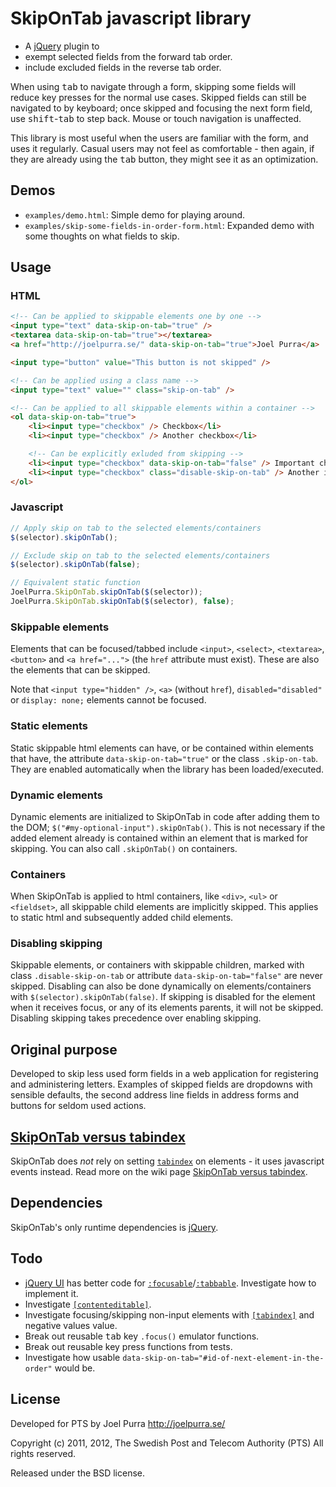 # SkipOnTab javascript library

* A [jQuery](http://jquery.com/) plugin to
 * exempt selected fields from the forward tab order.
 * include excluded fields in the reverse tab order.

When using <kbd>tab</kbd> to navigate through a form, skipping some fields will reduce key presses for the normal use cases. Skipped fields can still be navigated to by keyboard; once skipped and focusing the next form field, use <kbd>shift</kbd>-<kbd>tab</kbd> to step back. Mouse or touch navigation is unaffected.

This library is most useful when the users are familiar with the form, and uses it regularly. Casual users may not feel as comfortable - then again, if they are already using the <kbd>tab</kbd> button, they might see it as an optimization.

## Demos
* `examples/demo.html`: Simple demo for playing around.
* `examples/skip-some-fields-in-order-form.html`: Expanded demo with some thoughts on what fields to skip.

## Usage

### HTML

```html
<!-- Can be applied to skippable elements one by one -->
<input type="text" data-skip-on-tab="true" />
<textarea data-skip-on-tab="true"></textarea>
<a href="http://joelpurra.se/" data-skip-on-tab="true">Joel Purra</a>

<input type="button" value="This button is not skipped" />

<!-- Can be applied using a class name -->
<input type="text" value="" class="skip-on-tab" />

<!-- Can be applied to all skippable elements within a container -->
<ol data-skip-on-tab="true">
	<li><input type="checkbox" /> Checkbox</li>
	<li><input type="checkbox" /> Another checkbox</li>

	<!-- Can be explicitly exluded from skipping -->
	<li><input type="checkbox" data-skip-on-tab="false" /> Important checkbox</li>
	<li><input type="checkbox" class="disable-skip-on-tab" /> Another important checkbox</li>
</ol>
```

### Javascript

```javascript
// Apply skip on tab to the selected elements/containers
$(selector).skipOnTab();

// Exclude skip on tab to the selected elements/containers
$(selector).skipOnTab(false);

// Equivalent static function
JoelPurra.SkipOnTab.skipOnTab($(selector));
JoelPurra.SkipOnTab.skipOnTab($(selector), false);
```

### Skippable elements
Elements that can be focused/tabbed include `<input>`, `<select>`, `<textarea>`, `<button>` and `<a href="...">` (the `href` attribute must exist). These are also the elements that can be skipped.

Note that `<input type="hidden" />`, `<a>` (without `href`), `disabled="disabled"` or `display: none;` elements cannot be focused.

### Static elements
Static skippable html elements can have, or be contained within elements that have, the attribute `data-skip-on-tab="true"` or the class `.skip-on-tab`. They are enabled automatically when the library has been loaded/executed.

### Dynamic elements
Dynamic elements are initialized to SkipOnTab in code after adding them to the DOM; `$("#my-optional-input").skipOnTab()`. This is not necessary if the added element already is contained within an element that is marked for skipping. You can also call `.skipOnTab()` on containers.

### Containers
When SkipOnTab is applied to html containers, like `<div>`, `<ul>` or `<fieldset>`, all skippable child elements are implicitly skipped. This applies to static html and subsequently added child elements.

### Disabling skipping
Skippable elements, or containers with skippable children, marked with class `.disable-skip-on-tab` or attribute `data-skip-on-tab="false"` are never skipped. Disabling can also be done dynamically on elements/containers with `$(selector).skipOnTab(false)`. If skipping is disabled for the element when it receives focus, or any of its elements parents, it will not be skipped. Disabling skipping takes precedence over enabling skipping.

## Original purpose
Developed to skip less used form fields in a web application for registering and administering letters. Examples of skipped fields are dropdowns with sensible defaults, the second address line fields in address forms and buttons for seldom used actions.

## [SkipOnTab versus tabindex](https://github.com/joelpurra/skipontab/wiki/SkipOnTab-versus-tabindex)
SkipOnTab does *not* rely on setting [`tabindex`](http://www.w3.org/TR/html4/interact/forms.html#h-17.11.1) on elements - it uses javascript events instead. Read more on the wiki page [SkipOnTab versus tabindex](https://github.com/joelpurra/skipontab/wiki/SkipOnTab-versus-tabindex).

## Dependencies
SkipOnTab's only runtime dependencies is [jQuery](http://jquery.com/).

## Todo

* [jQuery UI](http://jqueryui.com/) has better code for [`:focusable`](https://github.com/jquery/jquery-ui/blob/master/ui/jquery.ui.core.js#L210)/[`:tabbable`](https://github.com/jquery/jquery-ui/blob/master/ui/jquery.ui.core.js#L214). Investigate how to implement it.
* Investigate [`[contenteditable]`](http://www.whatwg.org/specs/web-apps/current-work/#contenteditable).
* Investigate focusing/skipping non-input elements with [`[tabindex]`](http://www.w3.org/TR/html4/interact/forms.html#h-17.11.1) and negative values value.
* Break out reusable <kbd>tab</kbd> key `.focus()` emulator functions.
* Break out reusable key press functions from tests.
* Investigate how usable `data-skip-on-tab="#id-of-next-element-in-the-order"` would be.

## License
Developed for PTS by Joel Purra <http://joelpurra.se/>

Copyright (c) 2011, 2012, The Swedish Post and Telecom Authority (PTS)
All rights reserved.

Released under the BSD license.
